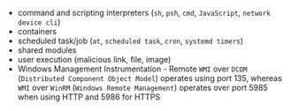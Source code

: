 - command and scripting interpreters (`sh`, `psh`, `cmd`, `JavaScript`, `network device cli`)
- containers
- scheduled task/job (`at`, `scheduled task`, `cron`, `systemd timers`)
- shared modules
- user execution (malicious link, file, image)
- Windows Management Instrumentation - Remote `WMI` over `DCOM` (`Distributed Component Object Model`) operates using port 135, whereas `WMI` over `WinRM` (`Windows Remote Management`) operates over port 5985 when using HTTP and 5986 for HTTPS

